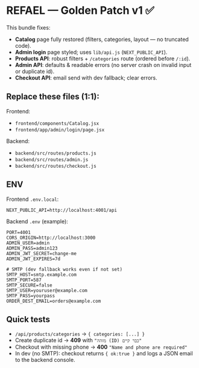 # REFAEL — Golden Patch v1 ✅

This bundle fixes:
- **Catalog** page fully restored (filters, categories, layout — no truncated code).
- **Admin login** page styled; uses `lib/api.js` (`NEXT_PUBLIC_API`).
- **Products API**: robust filters + `/categories` route (ordered before `/:id`).
- **Admin API**: defaults & readable errors (no server crash on invalid input or duplicate id).
- **Checkout API**: email send with dev fallback; clear errors.

## Replace these files (1:1):
Frontend:
- `frontend/components/Catalog.jsx`
- `frontend/app/admin/login/page.jsx`

Backend:
- `backend/src/routes/products.js`
- `backend/src/routes/admin.js`
- `backend/src/routes/checkout.js`

## ENV
Frontend `.env.local`:
```
NEXT_PUBLIC_API=http://localhost:4001/api
```

Backend `.env` (example):
```
PORT=4001
CORS_ORIGIN=http://localhost:3000
ADMIN_USER=admin
ADMIN_PASS=admin123
ADMIN_JWT_SECRET=change-me
ADMIN_JWT_EXPIRES=7d

# SMTP (dev fallback works even if not set)
SMTP_HOST=smtp.example.com
SMTP_PORT=587
SMTP_SECURE=false
SMTP_USER=youruser@example.com
SMTP_PASS=yourpass
ORDER_DEST_EMAIL=orders@example.com
```

## Quick tests
- `/api/products/categories` → `{ categories: [...] }`
- Create duplicate id → **409** with `"מזהה (ID) כבר קיים"`
- Checkout with missing phone → **400** `"Name and phone are required"`
- In dev (no SMTP): checkout returns `{ ok:true }` and logs a JSON email to the backend console.
